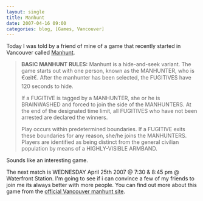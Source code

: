 ```yaml
---
layout: single
title: Manhunt
date: 2007-04-16 09:00
categories: blog, [Games, Vancouver]
---
```

Today I was told by a friend of mine of a game that recently started in Vancouver called <a href="http://www.manhunt-vancouver.com/">Manhunt</a>.
<blockquote><strong>BASIC MANHUNT RULES:</strong>
Manhunt is a hide-and-seek variant. The game starts out with one person, known as the MANHUNTER, who is €œit€. After the manhunter has been selected, the FUGITIVES have 120 seconds to hide.

If a FUGITIVE is tagged by a MANHUNTER, she or he is BRAINWASHED and forced to join the side of the MANHUNTERS. At the end of the designated time limit, all FUGITIVES who have not been arrested are declared the winners.

Play occurs within predetermined boundaries. If a FUGITIVE exits these boundaries for any reason, she/he joins the MANHUNTERS. Players are identified as being distinct from the general civilian population by means of a HIGHLY-VISIBLE ARMBAND.</blockquote>
Sounds like an interesting game.

The next match is WEDNESDAY April 25th 2007 @ 7:30 &amp; 8:45 pm @ Waterfront Station. I'm going to see if i can convince a few of my friends to join me its always better with more people.
You can find out more about this game from the <a href="http://www.manhunt-vancouver.com/">official Vancouver manhunt site</a>.
